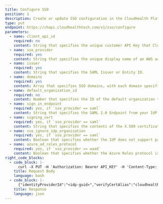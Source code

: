 ```yaml
---
title: Configure SSO
position: 1
description: Create or update SSO configuration in the CloudHealth Platform.
type: put
endpoint: https://chapi.cloudhealthtech.com/v1/sso/configure
parameters:
  - name: client_api_id
    required: no
    content: String that specifies the unique customer API Key that CloudHealth generates. See [How to Get Client API ID](#partner_how-to-get-client-api-id).
  - name: sso_provider
    required: yes
    content: String that specifies the unique display name of an AWS account. Specify `ah-saml` (SAML), or `ah-waad` (Azure AD).
  - name: issuer
    required: yes
    content: String that specifies the SAML Issuer or Entity ID.
  - name: domains
    required: yes
    content: Array that specifies SSO domains, with each domain specified in `company.com` format.
  - name: default_organization_id
    required: no
    content: Number that specifies the ID of the default organization to which new users should be assigned.
  - name: sign_in_endpoint
    required: yes, if `sso_provider == saml`
    content: String that specifies the SAML 2.0 Endpoint from your IdP.
  - name: signing_cert
    required: yes, if `sso_provider == saml`
    content: String that specifies the contents of the X.509 certificate from your IdP.
  - name: sso_ignore_idp_organization
    required: yes, if `sso_provider == saml`
    content: Boolean that specifies whether the IdP does not support passing the organization to which a new user should be assigned. Default value is `false`.
  - name: azure_ad_roles_protocol
    required: yes, if `sso_provider == waad`
    content: Boolean that specifies whether the Azure Roles protocol is used to pass roles to the CloudHealth Platform. Default value is `true`.
right_code_blocks:
  - code_block: |-
      curl -X PUT -H 'Authorization: Bearer API_KEY' -H 'Content-Type: application/json' -d '{"sso_provider": <"ah-samlp"|"ah-waad">, "domains": ["<domain-1>,...,<domain-N>"], "signing_cert": "<cert>", "sign_in_endpoint": "<sign_in_endpoint>", "issuer": "<issuer>", "sso_ignore_idp_organization": <true|false>}' 'https://chapi.cloudhealthtech.com/v1/sso/configure'
    title: Request Body
    language: bash
  - code_block: |-
      {"identityProviderId":"<idp-guid>","verifyCertAlias":"cloudhealth-<id>","samlMDidpRedirectBindingURL":"<sign_in_endpoint>","issuer":"<issuer>","cert":"<cert>","message":"SSO configured for <customer>"}
    title: Response
    language: json
---
```

